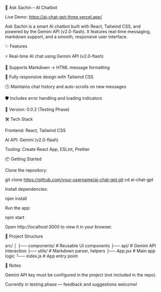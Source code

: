 🧠 Ask Sachin – AI Chatbot

Live Demo: https://ai-chat-gpt-three.vercel.app/

Ask Sachin is a smart AI chatbot built with React, Tailwind CSS, and powered by the Gemini API (v2.0-flash). It features real-time messaging, markdown support, and a smooth, responsive user interface.

✨ Features

⚡ Real-time AI chat using Gemini API (v2.0-flash)

📝 Supports Markdown → HTML message formatting

📱 Fully responsive design with Tailwind CSS

🕓 Maintains chat history and auto-scrolls on new messages

🛡️ Includes error handling and loading indicators

🧲 Version: 0.0.2 (Testing Phase)

🛠 Tech Stack

Frontend: React, Tailwind CSS

AI API: Gemini (v2.0-flash)

Tooling: Create React App, ESLint, Prettier

📦 Getting Started

Clone the repository:

git clone https://github.com/your-username/ai-chat-gpt.git
cd ai-chat-gpt

Install dependencies:

npm install

Run the app:

npm start

Open http://localhost:3000 to view it in your browser.

📁 Project Structure

src/
│
├── components/        # Reusable UI components
├── api/               # Gemini API interaction
├── utils/             # Markdown parser, helpers
├── App.jsx            # Main app logic
└── index.js           # App entry point

📌 Notes

Gemini API key must be configured in the project (not included in the repo).

Currently in testing phase — feedback and suggestions welcome!
